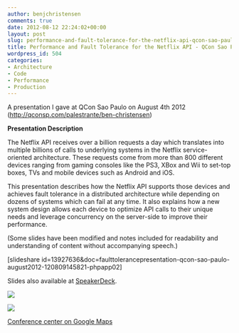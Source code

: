 ```yaml
---
author: benjchristensen
comments: true
date: 2012-08-12 22:24:02+00:00
layout: post
slug: performance-and-fault-tolerance-for-the-netflix-api-qcon-sao-paulo
title: Performance and Fault Tolerance for the Netflix API - QCon Sao Paulo
wordpress_id: 504
categories:
- Architecture
- Code
- Performance
- Production
---
```


A presentation I gave at QCon Sao Paulo on August 4th 2012 (http://qconsp.com/palestrante/ben-christensen)

**Presentation Description**

The Netflix API receives over a billion requests a day which translates into multiple billions of calls to underlying systems in the Netflix service-oriented architecture. These requests come from more than 800 different devices ranging from gaming consoles like the PS3, XBox and Wii to set-top boxes, TVs and mobile devices such as Android and iOS.

This presentation describes how the Netflix API supports those devices and achieves fault tolerance in a distributed architecture while depending on dozens of systems which can fail at any time. It also explains how a new system design allows each device to optimize API calls to their unique needs and leverage concurrency on the server-side to improve their performance.

(Some slides have been modified and notes included for readability and understanding of content without accompanying speech.)


[slideshare id=13927636&doc=faulttolerancepresentation-qcon-sao-paulo-august2012-120809145821-phpapp02]




Slides also available at [SpeakerDeck](https://speakerdeck.com/u/benjchristensen/p/performance-and-fault-tolerance-for-the-netflix-api-qcon-sao-paulo).




![](http://benjchristensen.files.wordpress.com/2012/08/azdpfe3cyaacgwb.jpg)




![](http://benjchristensen.files.wordpress.com/2012/08/azdmroxcyaey4hz.jpg)




[Conference center on Google Maps](https://maps.google.com/maps?q=%22Federacao+Comercio+Estado+Sao+Paulo%22,+S%C3%A3o+Paulo,+Brazil&hl=en&ie=UTF8&ll=-23.557654,-46.652498&spn=0.030999,0.065103&sll=-23.558425,-46.653431&sspn=0.041384,0.07699&hq=%22Federacao+Comercio+Estado+Sao+Paulo%22,&hnear=Sao+Paulo+-+S%C3%A3o+Paulo,+Brazil&t=m&z=15&layer=c&cbll=-23.557616,-46.652401&panoid=FGfV2pbo0UZi3fgLfQOSgQ&cbp=12,145.88,,0,-4.96)
